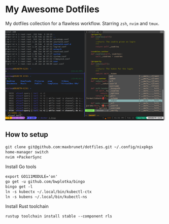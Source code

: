 # My Awesome Dotfiles

My dotfiles collection for a flawless workflow. Starring `zsh`, `nvim` and `tmux`.

![Screenshot](screenshot.png)

## How to setup

```shell
git clone git@github.com:maxbrunet/dotfiles.git ~/.config/nixpkgs
home-manager switch
nvim +PackerSync
```

Install Go tools

```shell
export GO111MODULE='on'
go get -u github.com/bwplotka/bingo
bingo get -l
ln -s kubectx ~/.local/bin/kubectl-ctx
ln -s kubens ~/.local/bin/kubectl-ns
```

Install Rust toolchain

```shell
rustup toolchain install stable --component rls
```
